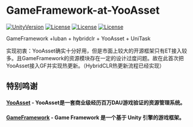 # GameFramework-at-YooAsset

[![UnityVersion](https://img.shields.io/badge/Unity%20Ver-2019.4.12++-blue.svg?style=flat-square)](https://github.com/ALEXTANGXIAO/GameFramework-at-YooAsset)
[![License](https://img.shields.io/github/license/ALEXTANGXIAO/GameFramework-at-YooAsset)](https://github.com/ALEXTANGXIAO/GameFramework-at-YooAsset)
[![License](https://img.shields.io/github/last-commit/ALEXTANGXIAO/GameFramework-at-YooAsset)](https://github.com/ALEXTANGXIAO/GameFramework-at-YooAsset)
[![License](https://img.shields.io/github/issues/ALEXTANGXIAO/GameFramework-at-YooAsset)](https://github.com/ALEXTANGXIAO/GameFramework-at-YooAsset)

GameFramework +luban + hybridclr + YooAsset + UniTask

实现初衷：YooAsset确实十分好用，但是市面上较大的开源框架只有ET接入较多。且GameFramework的资源模块存在一定的设计过度问题。故在此首次把YooAsset接入GF并实现热更新。（HybridCLR热更新流程已经实现）

## <strong>特别鸣谢
#### <a href="https://github.com/tuyoogame/YooAsset"><strong>YooAsset</strong></a> - YooAsset是一套商业级经历百万DAU游戏验证的资源管理系统。

#### <a href="https://github.com/EllanJiang/GameFramework"><strong>GameFramework</strong></a> - Game Framework 是一个基于 Unity 引擎的游戏框架。

